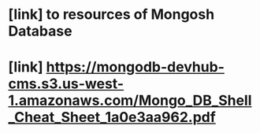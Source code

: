 # [link] to resources of Mongosh Database

# [link] https://mongodb-devhub-cms.s3.us-west-1.amazonaws.com/Mongo_DB_Shell_Cheat_Sheet_1a0e3aa962.pdf